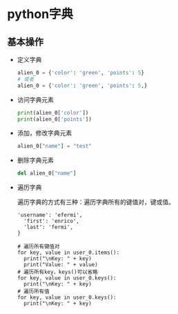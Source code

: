 # python字典

## 基本操作

* 定义字典

  ```python
  alien_0 = {'color': 'green', 'points': 5}
  # 或者
  alien_0 = {'color': 'green', 'points': 5,}
  ```

* 访问字典元素

  ```python
  print(alien_0['color'])
  print(alien_0['points'])
  ```

* 添加，修改字典元素

  ```python
  alien_0["name"] = "test"
  ```

* 删除字典元素

  ```python
  del alien_0["name"]
  ```
* 遍历字典

    遍历字典的方式有三种：遍历字典所有的键值对，键或值。

  ```pythonuser_0 = {
  'username': 'efermi',
    'first': 'enrico',
    'last': 'fermi',
  }

  # 遍历所有键值对
  for key, value in user_0.items():
    print("\nKey: " + key)
    print("Value: " + value)
  # 遍历所有key，keys()可以省略
  for key, value in user_0.keys():
    print("\nKey: " + key)
  # 遍历所有值
  for key, value in user_0.keys():
    print("\nKey: " + key)
  ```
